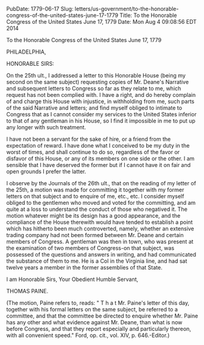 PubDate: 1779-06-17
Slug: letters/us-government/to-the-honorable-congress-of-the-united-states-june-17-1779
Title: To the Honorable Congress of the United States  June 17, 1779
Date: Mon Aug  4 09:08:56 EDT 2014

   To the Honorable Congress of the United States  June 17, 1779

   PHILADELPHIA,

   HONORABLE SIRS:

   On the 25th ult., I addressed a letter to this Honorable House (being my
   second on the same subject) requesting copies of Mr. Deane's Narrative and
   subsequent letters to Congress so far as they relate to me, which request
   has not been complied with. I have a right, and do hereby complain of and
   charge this House with injustice, in withholding from me, such parts of
   the said Narrative and letters; and find myself obliged to intimate to
   Congress that as I cannot consider my services to the United States
   inferior to that of any gentleman in his House, so I find it impossible in
   me to put up any longer with such treatment.

   I have not been a servant for the sake of hire, or a friend from the
   expectation of reward. I have done what I conceived to be my duty in the
   worst of times, and shall continue to do so, regardless of the favor or
   disfavor of this House, or any of its members on one side or the other. I
   am sensible that I have deserved the former but if I cannot have it on
   fair and open grounds I prefer the latter.

   I observe by the Journals of the 26th ult., that on the reading of my
   letter of the 25th, a motion was made for committing it together with my
   former letters on that subject and to enquire of me, etc., etc. I consider
   myself obliged to the gentlemen who moved and voted for the committing,
   and am quite at a loss to understand the conduct of those who negatived
   it. The motion whatever might be its design has a good appearance, and the
   compliance of the House therewith would have tended to establish a point
   which has hitherto been much controverted, namely, whether an extensive
   trading company had not been formed between Mr. Deane and certain members
   of Congress. A gentleman was then in town, who was present at the
   examination of two members of Congress-on that subject, was possessed of
   the questions and answers in writing, and had communicated the substance
   of them to me. He is a Col in the Virginia line, and had sat twelve years
   a member in the former assemblies of that State.

   I am Honorable Sirs, Your Obedient Humble Servant,

   THOMAS PAINE.

   (The motion, Paine refers to, reads: " T h a t Mr. Paine's letter of this
   day, together with his formal letters on the same subject, be referred to
   a committee, and that the committee be directed to enquire whether Mr.
   Paine has any other and what evidence against Mr. Deane, than what is now
   before Congress, and that they report especially and particularly thereon,
   with all convenient speed." Ford, op. cit., vol. XIV, p. 646.-Editor.)

    
